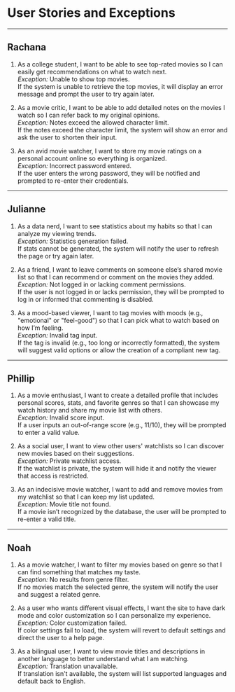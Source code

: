 # User Stories and Exceptions

---

## Rachana

1. As a college student, I want to be able to see top-rated movies so I can easily get recommendations on what to watch next.  
   *Exception:* Unable to show top movies.  
   If the system is unable to retrieve the top movies, it will display an error message and prompt the user to try again later.

2. As a movie critic, I want to be able to add detailed notes on the movies I watch so I can refer back to my original opinions.  
   *Exception:* Notes exceed the allowed character limit.  
   If the notes exceed the character limit, the system will show an error and ask the user to shorten their input.

3. As an avid movie watcher, I want to store my movie ratings on a personal account online so everything is organized.  
   *Exception:* Incorrect password entered.  
   If the user enters the wrong password, they will be notified and prompted to re-enter their credentials.

---

## Julianne

1. As a data nerd, I want to see statistics about my habits so that I can analyze my viewing trends.  
   *Exception:* Statistics generation failed.  
   If stats cannot be generated, the system will notify the user to refresh the page or try again later.

2. As a friend, I want to leave comments on someone else’s shared movie list so that I can recommend or comment on the movies they added.  
   *Exception:* Not logged in or lacking comment permissions.  
   If the user is not logged in or lacks permission, they will be prompted to log in or informed that commenting is disabled.

3. As a mood-based viewer, I want to tag movies with moods (e.g., "emotional" or "feel-good") so that I can pick what to watch based on how I’m feeling.  
   *Exception:* Invalid tag input.  
   If the tag is invalid (e.g., too long or incorrectly formatted), the system will suggest valid options or allow the creation of a compliant new tag.

---

## Phillip

1. As a movie enthusiast, I want to create a detailed profile that includes personal scores, stats, and favorite genres so that I can showcase my watch history and share my movie list with others.  
   *Exception:* Invalid score input.  
   If a user inputs an out-of-range score (e.g., 11/10), they will be prompted to enter a valid value.

2. As a social user, I want to view other users' watchlists so I can discover new movies based on their suggestions.  
   *Exception:* Private watchlist access.  
   If the watchlist is private, the system will hide it and notify the viewer that access is restricted.

3. As an indecisive movie watcher, I want to add and remove movies from my watchlist so that I can keep my list updated.  
   *Exception:* Movie title not found.  
   If a movie isn’t recognized by the database, the user will be prompted to re-enter a valid title.

---

## Noah

1. As a movie watcher, I want to filter my movies based on genre so that I can find something that matches my taste.  
   *Exception:* No results from genre filter.  
   If no movies match the selected genre, the system will notify the user and suggest a related genre.

2. As a user who wants different visual effects, I want the site to have dark mode and color customization so I can personalize my experience.  
   *Exception:* Color customization failed.  
   If color settings fail to load, the system will revert to default settings and direct the user to a help page.

3. As a bilingual user, I want to view movie titles and descriptions in another language to better understand what I am watching.  
   *Exception:* Translation unavailable.  
   If translation isn't available, the system will list supported languages and default back to English.
